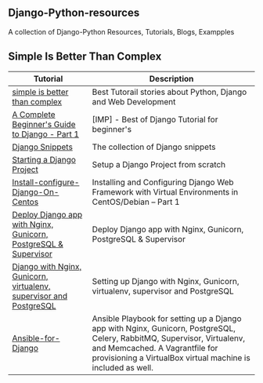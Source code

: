## Django-Python-resources
A collection of Django-Python Resources, Tutorials, Blogs, Exampples

## Simple Is Better Than Complex

| Tutorial | Description |
|--------|-------------|
|[simple is better than complex](https://simpleisbetterthancomplex.com/)<br> | Best Tutorail stories about Python, Django and Web Development|
|[A Complete Beginner's Guide to Django - Part 1](https://simpleisbetterthancomplex.com/series/2017/09/04/a-complete-beginners-guide-to-django-part-1.html)<br> | [IMP] - Best of Django Tutorial for beginner's |
|[Django Snippets](https://simpleisbetterthancomplex.com/snippets/)<br> | The collection of Django snippets|
|[Starting a Django Project](https://realpython.com/django-setup/)<br> | Setup a Django Project from scratch|
| [Install-configure-Django-On-Centos](https://www.tecmint.com/install-and-configure-django-web-framework-in-centos-debian-ubuntu/)<br> | Installing and Configuring Django Web Framework with Virtual Environments in CentOS/Debian – Part 1|
| [Deploy Django app with Nginx, Gunicorn, PostgreSQL & Supervisor](https://hackernoon.com/deploy-django-app-with-nginx-gunicorn-postgresql-supervisor-9c6d556a25ac)<br> | Deploy Django app with Nginx, Gunicorn, PostgreSQL & Supervisor|
| [Django with Nginx, Gunicorn, virtualenv, supervisor and PostgreSQL](http://michal.karzynski.pl/blog/2013/06/09/django-nginx-gunicorn-virtualenv-supervisor/)<br> | Setting up Django with Nginx, Gunicorn, virtualenv, supervisor and PostgreSQL|
| [Ansible-for-Django](https://github.com/jcalazan/ansible-django-stack)<br> | Ansible Playbook for setting up a Django app with Nginx, Gunicorn, PostgreSQL, Celery, RabbitMQ, Supervisor, Virtualenv, and Memcached. A Vagrantfile for provisioning a VirtualBox virtual machine is included as well.|
